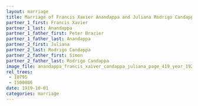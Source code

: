 ```yaml
---
layout: marriage
title: Marriage of Francis Xavier Anandappa and Juliana Rodrigo Candappa
partner_1_first: Francis Xavier
partner_1_last: Anandappa
partner_1_father_first: Peter Brazier
partner_1_father_last: Anandappa
partner_2_first: Juliana
partner_2_last: Rodrigo Candappa
partner_2_father_first: Simon
partner_2_father_last: Rodrigo Candappa
image_file: anandappa_francis_xaiver_candappa_juliana_page_419_year_1920
rel_trees:
 - I0795
 - I500086
date: 1919-10-01
categories: marriage
---
```


